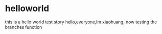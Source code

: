 # helloworld
this is a hello world test story
hello,everyone,Im xiaohuang, now testing the branches function
